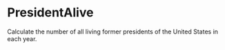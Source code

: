 # PresidentAlive

Calculate the number of all living former presidents of the United States in each year.
